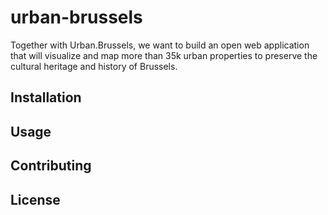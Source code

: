 # urban-brussels
Together with Urban.Brussels, we want to build an open web application that will visualize and map more than 35k urban properties to preserve the cultural heritage and history of Brussels.

## Installation

## Usage

## Contributing

## License
